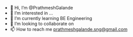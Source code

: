- 👋 Hi, I’m @PrathmeshGalande
- 👀 I’m interested in ...
- 🌱 I’m currently learning BE Engineering
- 💞️ I’m looking to collaborate on 
- 📫 How to reach me prathmeshgalande.sng@gmail.com

<!---
PrathmeshGalande/PrathmeshGalande is a ✨ special ✨ repository because its `README.md` (this file) appears on your GitHub profile.
You can click the Preview link to take a look at your changes.
--->

